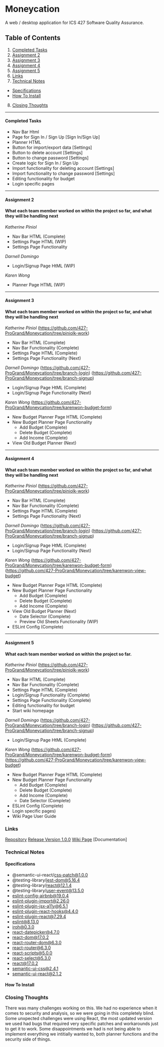 # Moneycation

A web / desktop application for ICS 427 Software Quality Assurance.

## Table of Contents
1. [Completed Tasks](#Completed-Tasks)
2. [Assignment 2](#Assignment-2)
3. [Assignment 3](#Assignment-3)
4. [Assignment 4](#Assignment-4)
5. [Assignment 5](#Assignment-5)
6. [Links](#Links)
7. [Technical Notes](#Technical-Notes)
 * [Specifications](#Specifications)
 * [How To Install](#How-To-Install)
8. [Closing Thoughts](#Closing-Thoughts)

- - - -

#### Completed Tasks ####

* Nav Bar Html
* Page for Sign In / Sign Up [Sign In/Sign Up]
* Planner HTML
* Button for import/export data [Settings]
* Button to delete account [Settings]
* Button to change password [Settings]
* Create logic for Sign In / Sign Up
* Import functionality for deleting account [Settings]
* Import functionality to change password [Settings]
* Editing functionality for budget
* Login specific pages

- - - -

#### Assignment 2
#### What each team member worked on within the project so far, and what they will be handling next

_Katherine Piniol_

* Nav Bar HTML (Complete)
* Settings Page HTML (WIP)
* Settings Page Functionality

_Darnell Domingo_

* Login/Signup Page HtML (WIP)

_Karen Wong_

* Planner Page HTML (WIP)

- - - -

#### Assignment 3
#### What each team member worked on within the project so far, and what they will be handling next

_Katherine Piniol_ (https://github.com/427-ProGrand/Moneycation/tree/piniolk-work)

* Nav Bar HTML (Complete)
* Nav Bar Functionality (Complete)
* Settings Page HTML (Complete)
* Settings Page Functionality (Next)

_Darnell Domingo_
(https://github.com/427-ProGrand/Moneycation/tree/branch-login) (https://github.com/427-ProGrand/Moneycation/tree/branch-signup)
* Login/Signup Page HtML (Complete) 
* Login/Signup Page Functionality (Next)

_Karen Wong_ (https://github.com/427-ProGrand/Moneycation/tree/karenwon-budget-form)

* New Budget Planner Page HTML (Complete)
* New Budget Planner Page Functionality
  * Add Budget (Complete)
  * Delete Budget (Complete)
  * Add Income (Complete)
* View Old Budget Planner (Next)

- - - -

#### Assignment 4
#### What each team member worked on within the project so far, and what they will be handling next

_Katherine Piniol_ (https://github.com/427-ProGrand/Moneycation/tree/piniolk-work)

* Nav Bar HTML (Complete)
* Nav Bar Functionality (Complete)
* Settings Page HTML (Complete)
* Settings Page Functionality (Next)

_Darnell Domingo_
(https://github.com/427-ProGrand/Moneycation/tree/branch-login) (https://github.com/427-ProGrand/Moneycation/tree/branch-signup)
* Login/Signup Page HtML (Complete) 
* Login/Signup Page Functionality (Next)

_Karen Wong_ (https://github.com/427-ProGrand/Moneycation/tree/karenwon-budget-form) (https://github.com/427-ProGrand/Moneycation/tree/karenwon-view-budget)

* New Budget Planner Page HTML (Complete)
* New Budget Planner Page Functionality
  * Add Budget (Complete)
  * Delete Budget (Complete)
  * Add Income (Complete)
* View Old Budget Planner (Next)
  * Date Selector (Complete)
  * Preview Old Sheets Functionality (WIP)
* ESLint Config (Complete)
 
- - - -

#### Assignment 5
#### What each team member worked on within the project so far.

_Katherine Piniol_ (https://github.com/427-ProGrand/Moneycation/tree/piniolk-work)

* Nav Bar HTML (Complete)
* Nav Bar Functionality (Complete)
* Settings Page HTML (Complete)
* Login/Signup Functionality (Complete)
* Settings Page Functionality (Complete)
* Editing functionality for budget
* Start wiki homepage

_Darnell Domingo_
(https://github.com/427-ProGrand/Moneycation/tree/branch-login) (https://github.com/427-ProGrand/Moneycation/tree/branch-signup)
* Login/Signup Page HtML (Complete) 

_Karen Wong_ (https://github.com/427-ProGrand/Moneycation/tree/karenwon-budget-form) (https://github.com/427-ProGrand/Moneycation/tree/karenwon-view-budget)

* New Budget Planner Page HTML (Complete)
* New Budget Planner Page Functionality
  * Add Budget (Complete)
  * Delete Budget (Complete)
  * Add Income (Complete)
  * Date Selector (Complete)
* ESLint Config (Complete)
* Login specific pages)
* Wiki Page User Guide


### Links
[Repository](https://github.com/427-ProGrand/Moneycation)
[Release Version 1.0.0](https://github.com/427-ProGrand/Moneycation/releases/tag/v1.0.0)
[Wiki Page](https://github.com/427-ProGrand/moneycation.github.io)
[Documentation]

### Technical Notes

#### Specifications 
* @semantic-ui-react/css-patch@1.0.0
* @testing-library/jest-dom@5.16.4
* @testing-library/react@12.1.4
* @testing-library/user-event@13.5.0
* eslint-config-airbnb@19.0.4
* eslint-plugin-import@2.26.0
* eslint-plugin-jsx-a11y@6.5.1
* eslint-plugin-react-hooks@4.4.0
* eslint-plugin-react@7.29.4
* eslint@8.13.0
* iroh@0.3.0
* react-datepicker@4.7.0
* react-dom@17.0.2
* react-router-dom@6.3.0
* react-router@6.3.0
* react-scripts@5.0.0
* react-select@5.3.0
* react@17.0.2
* semantic-ui-css@2.4.1
* semantic-ui-react@2.1.2

#### How To Install


### Closing Thoughts

There was many challenges working on this. We had no experience when it comes to security and analysis, so we were going in this completely blind. Some unxpected challenges were using React, the most updated version we used had bugs that required very specific patches and workarounds just to get it to work. Some disappointments we had is not being able to implement everything we intitially wanted to, both planner functions and the security side of things. 

